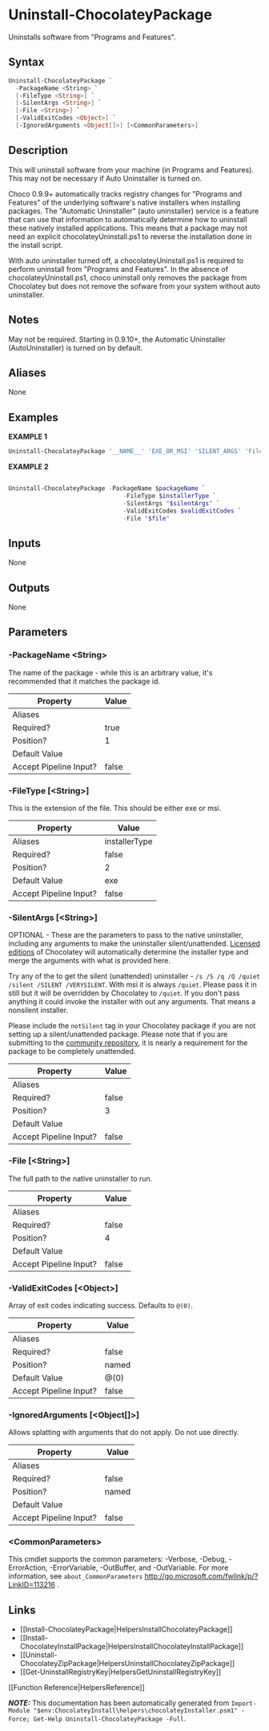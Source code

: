﻿# Uninstall-ChocolateyPackage

Uninstalls software from "Programs and Features".

## Syntax

~~~powershell
Uninstall-ChocolateyPackage `
  -PackageName <String> `
  [-FileType <String>] `
  [-SilentArgs <String>] `
  [-File <String>] `
  [-ValidExitCodes <Object>] `
  [-IgnoredArguments <Object[]>] [<CommonParameters>]
~~~

## Description

This will uninstall software from your machine (in Programs and
Features). This may not be necessary if Auto Uninstaller is turned on.

Choco 0.9.9+ automatically tracks registry changes for "Programs and
Features" of the underlying software's native installers when
installing packages. The "Automatic Uninstaller" (auto uninstaller)
service is a feature that can use that information to automatically
determine how to uninstall these natively installed applications. This
means that a package may not need an explicit chocolateyUninstall.ps1
to reverse the installation done in the install script.

With auto uninstaller turned off, a chocolateyUninstall.ps1 is required
to perform uninstall from "Programs and Features". In the absence of
chocolateyUninstall.ps1, choco uninstall only removes the package from
Chocolatey but does not remove the sofware from your system without
auto uninstaller.

## Notes

May not be required. Starting in 0.9.10+, the Automatic Uninstaller
(AutoUninstaller) is turned on by default.

## Aliases

None

## Examples

 **EXAMPLE 1**

~~~powershell
Uninstall-ChocolateyPackage '__NAME__' 'EXE_OR_MSI' 'SILENT_ARGS' 'FilePath'

~~~

**EXAMPLE 2**

~~~powershell

Uninstall-ChocolateyPackage -PackageName $packageName `
                                -FileType $installerType `
                                -SilentArgs "$silentArgs" `
                                -ValidExitCodes $validExitCodes `
                                -File "$file"
~~~ 

## Inputs

None

## Outputs

None

## Parameters

###  -PackageName &lt;String&gt;
The name of the package - while this is an arbitrary value, it's
recommended that it matches the package id.

Property               | Value
---------------------- | -----
Aliases                | 
Required?              | true
Position?              | 1
Default Value          | 
Accept Pipeline Input? | false
 
###  -FileType [&lt;String&gt;]
This is the extension of the file. This should be either exe or msi.

Property               | Value
---------------------- | -------------
Aliases                | installerType
Required?              | false
Position?              | 2
Default Value          | exe
Accept Pipeline Input? | false
 
###  -SilentArgs [&lt;String&gt;]
OPTIONAL - These are the parameters to pass to the native uninstaller,
including any arguments to make the uninstaller silent/unattended.
[Licensed editions](https://chocolatey.org/compare) of Chocolatey will automatically determine the
installer type and merge the arguments with what is provided here.

Try any of the to get the silent (unattended) uninstaller -
`/s /S /q /Q /quiet /silent /SILENT /VERYSILENT`. With msi it is always
`/quiet`. Please pass it in still but it will be overridden by
Chocolatey to `/quiet`. If you don't pass anything it could invoke the
installer with out any arguments. That means a nonsilent installer.

Please include the `notSilent` tag in your Chocolatey package if you
are not setting up a silent/unattended package. Please note that if you
are submitting to the [community repository](https://chocolatey.org/packages), it is nearly a requirement
for the package to be completely unattended.

Property               | Value
---------------------- | -----
Aliases                | 
Required?              | false
Position?              | 3
Default Value          | 
Accept Pipeline Input? | false
 
###  -File [&lt;String&gt;]
The full path to the native uninstaller to run.

Property               | Value
---------------------- | -----
Aliases                | 
Required?              | false
Position?              | 4
Default Value          | 
Accept Pipeline Input? | false
 
###  -ValidExitCodes [&lt;Object&gt;]
Array of exit codes indicating success. Defaults to `@(0)`.

Property               | Value
---------------------- | -----
Aliases                | 
Required?              | false
Position?              | named
Default Value          | @(0)
Accept Pipeline Input? | false
 
###  -IgnoredArguments [&lt;Object[]&gt;]
Allows splatting with arguments that do not apply. Do not use directly.

Property               | Value
---------------------- | -----
Aliases                | 
Required?              | false
Position?              | named
Default Value          | 
Accept Pipeline Input? | false
 
### &lt;CommonParameters&gt;

This cmdlet supports the common parameters: -Verbose, -Debug, -ErrorAction, -ErrorVariable, -OutBuffer, and -OutVariable. For more information, see `about_CommonParameters` http://go.microsoft.com/fwlink/p/?LinkID=113216 .


## Links

 * [[Install-ChocolateyPackage|HelpersInstallChocolateyPackage]]
 * [[Install-ChocolateyInstallPackage|HelpersInstallChocolateyInstallPackage]]
 * [[Uninstall-ChocolateyZipPackage|HelpersUninstallChocolateyZipPackage]]
 * [[Get-UninstallRegistryKey|HelpersGetUninstallRegistryKey]]


[[Function Reference|HelpersReference]]

***NOTE:*** This documentation has been automatically generated from `Import-Module "$env:ChocolateyInstall\helpers\chocolateyInstaller.psm1" -Force; Get-Help Uninstall-ChocolateyPackage -Full`.

